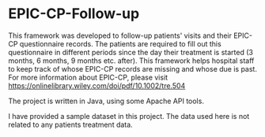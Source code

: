 # EPIC-CP-Follow-up

This framework was developed to follow-up patients' visits and their EPIC-CP questionnaire records. The patients are required to fill out this questionnaire in different periods since the day their treatment is started (3 months, 6 months, 9 months etc. after). This framework helps hospital staff to keep track of whose EPIC-CP records are missing and whose due is past. For more information about EPIC-CP, please visit https://onlinelibrary.wiley.com/doi/pdf/10.1002/tre.504

The project is written in Java, using some Apache API tools. 

I have provided a sample dataset in this project. The data used here is not related to any patients treatment data.



